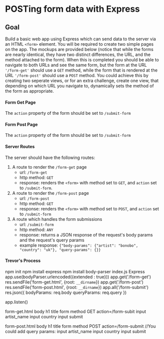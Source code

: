 # POSTing form data with Express

## Goal
Build a basic web app using Express which can send data to the server via an HTML `<form>` element. You will be required to create two simple pages on the app. The mockups are provided below (notice that while the forms are nearly identical, they have two distinct differences, the URL, and the method attached to the form). When this is completed you should be able to navigate to both URLs and see the same form, but the form at the URL `'/form-get'` should use a `GET` method, while the form that is rendered at the URL `'/form-post'` should use a `POST` method. You could achieve this by creating two seperate views, or for an extra challenge, create one view, that depending on which URL you navigate to, dynamically sets the method of the form as appropriate.

#### Form Get Page
The `action` property of the form should be set to `/submit-form`

#### Form Post Page
The `action` property of the form should be set to `/submit-form`

#### Server Routes

The server should have the following routes:
1. A route to render the `/form-get` page
    - url: `/form-get`
    - http method: `GET`
    - response: renders the `<form>` with method set to `GET`, and `action` set to `/submit-form`.
1. A route to render the `/form-post` page
    - url: `/form-post`
    - http method: `GET`
    - response: renders the `<form>` with method set to `POST`,  and `action` set to `/submit-form`
1. A route which handles the form submissions
    - url: `/submit-form`
    - http method: `ANY`
    - response: returns a JSON response of the request's body params and the request's query params
    - example response: `{"body-params": {"artist": "bonobo", "country": "uk"}, "query-params": {}}`

#### Trevor's Process

npm init
npm install express
npm install body-parser
index.js
  Express
  app.use(bodyParser.urlencoded({extended : true}))
  app.get('/form-get')
    res.sendFile('form-get.html', {root: ```__dirname```})
  app.get('/form-post')
    res.sendFile('form-post.html', {root: ```__dirname```})
  app.all('/form-submit')
    res.json({
    bodyParams: req.body
    queryParams: req.query
  })

  app.listen()

form-get.html
  body
    h1 title
    form method GET action=/form-subit
      input artist_name
      input country
      input submit

form-post.html
  body
    h1 title
    form method POST action=/form-submit  //You could add query params:
      input artist_name
      input country
      input submit